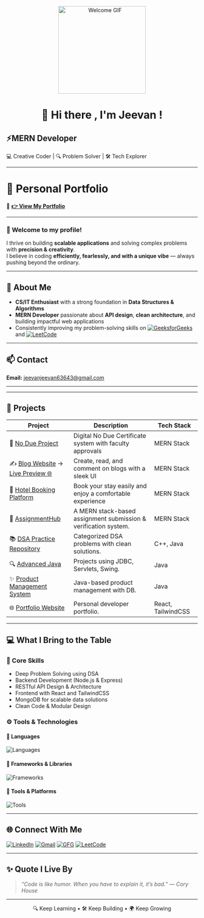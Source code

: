 <p align="center">
  <img src="https://media4.giphy.com/media/v1.Y2lkPTc5MGI3NjExZDd3NTN0dXl3Y3JicXNkNzBjdXRyeGRjM2hjanBsZWlieDlkM29tZSZlcD12MV9pbnRlcm5hbF9naWZfYnlfaWQmY3Q9Zw/nf9OkHHKlpZRK/giphy.gif" alt="Welcome GIF" height="230px" width="230px" />
</p>



<h1 align="center">👋 Hi there , I'm Jeevan !</h1>


## ⚡MERN Developer 
💻 Creative Coder | 🔍 Problem Solver | 🛠 Tech Explorer

--- 


# 🌟 Personal Portfolio

🔗 **[👉 View My Portfolio](https://portfolio-silk-zeta-69.vercel.app)**

---

### 👋 Welcome to my profile!  
I thrive on building **scalable applications** and solving complex problems with **precision & creativity**.  
I believe in coding **efficiently, fearlessly, and with a unique vibe** — always pushing beyond the ordinary.  

---

## 🚀 About Me
- **CS/IT Enthusiast** with a strong foundation in **Data Structures & Algorithms**  
- **MERN Developer** passionate about **API design**, **clean architecture**, and building impactful web applications   
- Consistently improving my problem-solving skills on  [![GeeksforGeeks](https://img.shields.io/badge/GFG-00FF66?style=flat&logo=geeksforgeeks&logoColor=white)](https://www.geeksforgeeks.org/user/jeevankumar08/) and [![LeetCode](https://img.shields.io/badge/LeetCode-orange?style=flat&logo=leetcode&logoColor=white)](https://leetcode.com/u/kjeevankumar08/)  

---

## 📫 Contact
**Email:** [jeevanjeevan63643@gmail.com](mailto:jeevanjeevan63643@gmail.com)  

---



---

## 🚀 Projects

| Project | Description | Tech Stack |
|--------|-------------|------------|
| 🏫 [No Due Project](https://github.com/jeevankumar812/No-Due-Project) | Digital No Due Certificate system with faculty approvals | MERN Stack |
| ✍️ [Blog Website](https://github.com/jeevankumar812/Blog-Website) → [Live Preview 🌐](https://blog-website-frontend-vro1.onrender.com/) | Create, read, and comment on blogs with a sleek UI | MERN Stack |
| 🔗 [Hotel Booking Platform](https://github.com/jeevankumar812/Hotel-Booking-Platform) | Book your stay easily and enjoy a comfortable experience | MERN Stack |
| 📘 [AssignmentHub](https://github.com/jeevankumar812/AssignmentHub) | A MERN stack-based assignment submission & verification system. | MERN Stack |
| 📚 [DSA Practice Repository](https://github.com/jeevankumar812/DSA-Practice---Jeevan) | Categorized DSA problems with clean solutions. | C++, Java |
| 🔍 [Advanced Java](https://github.com/jeevankumar812/Advanced-Java) | Projects using JDBC, Servlets, Swing. | Java |
| ✨ [Product Management System](https://github.com/jeevankumar812/Product_Management_System) | Java-based product management with DB. | Java |
| 🌐 [Portfolio Website](https://github.com/jeevankumar812/Portfolio) | Personal developer portfolio. | React, TailwindCSS |


---

## 💻 What I Bring to the Table

### 🧠 Core Skills
- Deep Problem Solving using DSA
- Backend Development (Node.js & Express)
- RESTful API Design & Architecture
- Frontend with React and TailwindCSS
- MongoDB for scalable data solutions
- Clean Code & Modular Design

### ⚙️ Tools & Technologies

#### 📌 Languages
![Languages](https://skillicons.dev/icons?i=js,ts,cpp,java,py,html,css)

#### 🧰 Frameworks & Libraries
![Frameworks](https://skillicons.dev/icons?i=react,nodejs,express,mongodb)

#### 🔧 Tools & Platforms
![Tools](https://skillicons.dev/icons?i=git,github,vscode,postman,vercel)

---

## 🌐 Connect With Me

<p align="left">
  <a href="https://www.linkedin.com/in/k-jeevan-kumar-5b540b266/"><img src="https://img.shields.io/badge/LinkedIn-blue?logo=linkedin&logoColor=white" alt="LinkedIn" /></a>
  <a href="mailto:jeevanjeevan63643@gmail.com"><img src="https://img.shields.io/badge/Gmail-red?logo=gmail&logoColor=white" alt="Gmail" /></a>
  <a href="https://www.geeksforgeeks.org/user/jeevankumar08/"><img src="https://img.shields.io/badge/GFG-00FF66?style=flat&logo=geeksforgeeks&logoColor=white" alt="GFG" /></a>
  <a href="https://leetcode.com/u/kjeevankumar08/"><img src="https://img.shields.io/badge/LeetCode-orange?style=flat&logo=leetcode&logoColor=white" alt="LeetCode" /></a>
</p>

---

## ✨ Quote I Live By

> *“Code is like humor. When you have to explain it, it’s bad.” — Cory House*

---

<p align="center">
  🔍 Keep Learning • 🛠 Keep Building • 🌍 Keep Growing
</p>
